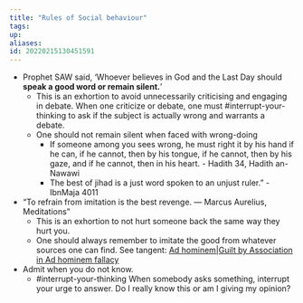 ```yaml
---
title: "Rules of Social behaviour"
tags:
up:
aliases:
id: 20220215130451591
---
```




- Prophet SAW said, ‘Whoever believes in God and the Last Day should **speak a good word or remain silent.**’
  - This is an exhortion to avoid unnecessarily criticising and engaging in debate. When one criticize or debate, one must #interrupt-your-thinking to ask if the subject is actually wrong and warrants a debate.
  - One should not remain silent when faced with wrong-doing
    - If someone among you sees wrong, he must right it by his hand if he can, if he cannot, then by his tongue, if he cannot, then by his gaze, and if he cannot, then in his heart. - Hadith 34, Hadith an-Nawawi
    - The best of jihad is a just word spoken to an unjust ruler.” - IbnMaja 4011
- “To refrain from imitation is the best revenge. — Marcus Aurelius, Meditations”
  - This is an exhortion to not hurt someone back the same way they hurt you.
  - One should always remember to imitate the good from whatever sources one can find. See tangent: [Ad hominem|Guilt by Association in Ad hominem fallacy](ad_hominem|guilt_by_association_in_ad_hominem_fallacy)
- Admit when you do not know.
  - #interrupt-your-thinking When somebody asks something, interrupt your urge to answer. Do I really know this or am I giving my opinion?
